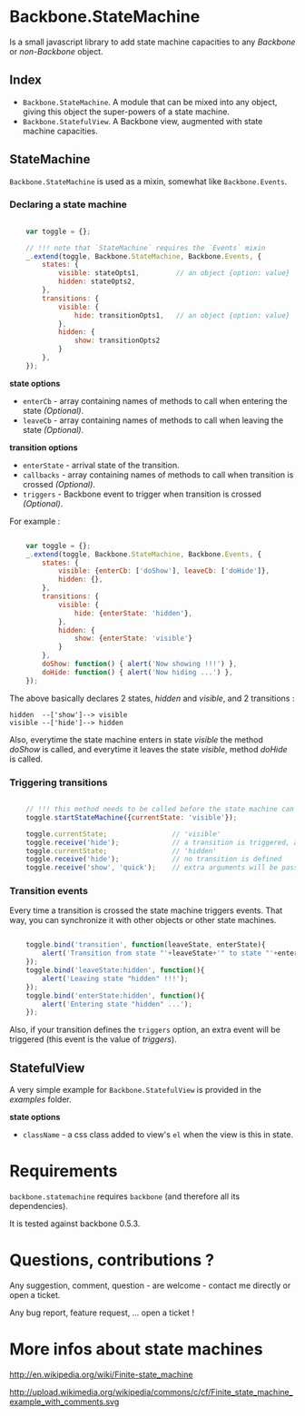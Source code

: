 Backbone.StateMachine
=======================

Is a small javascript library to add state machine capacities to any *Backbone* or *non-Backbone* object.


Index
-------
    
- ``Backbone.StateMachine``. A module that can be mixed into any object, giving this object the super-powers of a state machine.
- ``Backbone.StatefulView``. A Backbone view, augmented with state machine capacities. 


StateMachine
--------------

`Backbone.StateMachine` is used as a mixin, somewhat like `Backbone.Events`.


### Declaring a state machine ###########

```javascript

    var toggle = {};

    // !!! note that `StateMachine` requires the `Events` mixin
    _.extend(toggle, Backbone.StateMachine, Backbone.Events, {
        states: {
            visible: stateOpts1,         // an object {option: value}
            hidden: stateOpts2,
        },
        transitions: {
            visible: {
                hide: transitionOpts1,   // an object {option: value}
            },
            hidden: {
                show: transitionOpts2
            }
        },
    });
```

**state options**

- `enterCb` - array containing names of methods to call when entering the state _(Optional)_.
- `leaveCb` - array containing names of methods to call when leaving the state _(Optional)_.

**transition options**

- `enterState` - arrival state of the transition.
- `callbacks` - array containing names of methods to call when transition is crossed _(Optional)_.
- `triggers` - Backbone event to trigger when transition is crossed _(Optional)_. 


For example : 

```javascript

    var toggle = {};
    _.extend(toggle, Backbone.StateMachine, Backbone.Events, {
        states: {
            visible: {enterCb: ['doShow'], leaveCb: ['doHide']},
            hidden: {},
        },
        transitions: {
            visible: {
                hide: {enterState: 'hidden'},
            },
            hidden: {
                show: {enterState: 'visible'}
            }
        },
        doShow: function() { alert('Now showing !!!') },
        doHide: function() { alert('Now hiding ...') },
    });
```

The above basically declares 2 states, *hidden* and *visible*, and 2 transitions :

    hidden  --['show']--> visible
    visible --['hide']--> hidden

Also, everytime the state machine enters in state *visible* the method *doShow* is called, and everytime it leaves the state *visible*, method *doHide* is called.

### Triggering transitions ###########

```javascript

    // !!! this method needs to be called before the state machine can be used
    toggle.startStateMachine({currentState: 'visible'});

    toggle.currentState;                // 'visible'
    toggle.receive('hide');             // a transition is triggered, and an alert should open
    toggle.currentState;                // 'hidden'
    toggle.receive('hide');             // no transition is defined
    toggle.receive('show', 'quick');    // extra arguments will be passed to the callbacks
```


### Transition events ###########

Every time a transition is crossed the state machine triggers events. That way, you can synchronize it with other objects or other state machines. 

```javascript

    toggle.bind('transition', function(leaveState, enterState){
        alert('Transition from state "'+leaveState+'" to state "'+enterState+'"');
    });
    toggle.bind('leaveState:hidden', function(){
        alert('Leaving state "hidden" !!!');
    });
    toggle.bind('enterState:hidden', function(){
        alert('Entering state "hidden" ...');
    });
```

Also, if your transition defines the `triggers` option, an extra event will be triggered (this event is the value of *triggers*). 


StatefulView
----------------

A very simple example for ``Backbone.StatefulView`` is provided in the *examples* folder.

**state options**

- `className` - a css class added to view's `el` when the view is this in state.


Requirements
=============

``backbone.statemachine`` requires ``backbone`` (and therefore all its dependencies).

It is tested against backbone 0.5.3.


Questions, contributions ?
==============================

Any suggestion, comment, question - are welcome - contact me directly or open a ticket.

Any bug report, feature request, ... open a ticket !


More infos about state machines
================================

http://en.wikipedia.org/wiki/Finite-state_machine

http://upload.wikimedia.org/wikipedia/commons/c/cf/Finite_state_machine_example_with_comments.svg
